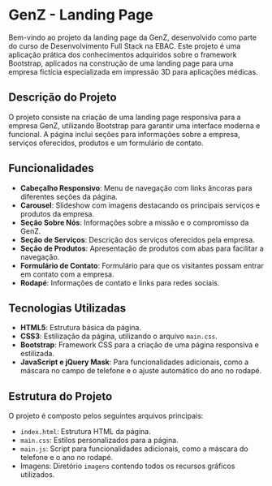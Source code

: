 # GenZ - Landing Page

Bem-vindo ao projeto da landing page da GenZ, desenvolvido como parte do curso de Desenvolvimento Full Stack na EBAC. Este projeto é uma aplicação prática dos conhecimentos adquiridos sobre o framework Bootstrap, aplicados na construção de uma landing page para uma empresa fictícia especializada em impressão 3D para aplicações médicas.

## Descrição do Projeto

O projeto consiste na criação de uma landing page responsiva para a empresa GenZ, utilizando Bootstrap para garantir uma interface moderna e funcional. A página inclui seções para informações sobre a empresa, serviços oferecidos, produtos e um formulário de contato.

## Funcionalidades

- **Cabeçalho Responsivo**: Menu de navegação com links âncoras para diferentes seções da página.
- **Carousel**: Slideshow com imagens destacando os principais serviços e produtos da empresa.
- **Seção Sobre Nós**: Informações sobre a missão e o compromisso da GenZ.
- **Seção de Serviços**: Descrição dos serviços oferecidos pela empresa.
- **Seção de Produtos**: Apresentação de produtos com abas para facilitar a navegação.
- **Formulário de Contato**: Formulário para que os visitantes possam entrar em contato com a empresa.
- **Rodapé**: Informações de contato e links para redes sociais.

## Tecnologias Utilizadas

- **HTML5**: Estrutura básica da página.
- **CSS3**: Estilização da página, utilizando o arquivo `main.css`.
- **Bootstrap**: Framework CSS para a criação de uma página responsiva e estilizada.
- **JavaScript e jQuery Mask**: Para funcionalidades adicionais, como a máscara no campo de telefone e o ajuste automático do ano no rodapé.

## Estrutura do Projeto

O projeto é composto pelos seguintes arquivos principais:

- `index.html`: Estrutura HTML da página.
- `main.css`: Estilos personalizados para a página.
- `main.js`: Script para funcionalidades adicionais, como a máscara do telefone e o ano no rodapé.
- Imagens: Diretório `imagens` contendo todos os recursos gráficos utilizados.

